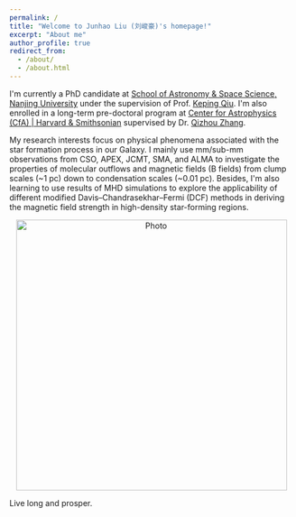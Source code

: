 ```yaml
---
permalink: /
title: "Welcome to Junhao Liu (刘峻豪)'s homepage!"
excerpt: "About me"
author_profile: true
redirect_from: 
  - /about/
  - /about.html
---
```


I'm currently a PhD candidate at [School of Astronomy & Space Science, Nanjing University](https://astronomy.nju.edu.cn) under the supervision of Prof. [Keping Qiu](https://astronomy.nju.edu.cn/szll/szgk/js/20190816/i13834.html). I'm also enrolled in a long-term pre-doctoral program at [Center for Astrophysics (CfA) \| Harvard & Smithsonian](https://www.cfa.harvard.edu) supervised by Dr. [Qizhou Zhang](https://www.cfa.harvard.edu/~qzhang/).

My research interests focus on physical phenomena associated with the star formation process in our Galaxy. I mainly use mm/sub-mm observations from CSO, APEX, JCMT, SMA, and ALMA to investigate the properties of molecular outflows and magnetic fields (B fields) from clump scales (~1 pc) down to condensation scales (~0.01 pc). Besides, I'm also learning to use results of MHD simulations to explore the applicability of different modified Davis–Chandrasekhar–Fermi (DCF) methods in deriving the magnetic field strength in high-density star-forming regions.

<p align="center">
  <img src="/images/junhao_paris.jpeg?raw=true" alt="Photo" style="width: 480px;"/> 
</p>
Live long and prosper.
